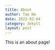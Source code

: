 ```yaml
---
title: About
author: Tao He
date: 2022-02-04
category: Jekyll
layout: post
---
```


This is an about page!
